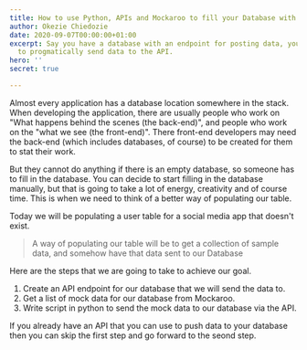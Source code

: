 ```yaml
---
title: How to use Python, APIs and Mockaroo to fill your Database with Mock Data
author: Okezie Chiedozie
date: 2020-09-07T00:00:00+01:00
excerpt: Say you have a database with an endpoint for posting data, you can use Python
  to progmatically send data to the API.
hero: ''
secret: true

---
```

Almost every application has a database location somewhere in the stack.  When developing the application, there are usually people who work on "What happens behind the scenes (the back-end)", and people who work on the "what we see (the front-end)". There front-end developers may need the back-end (which includes databases, of course) to be created for them to stat their work.

But they cannot do anything if there is an empty database, so someone has to fill in the database. You can decide to start filling in the database manually, but that is going to take a lot of energy, creativity and of course time. This is when we need to think of a better way of populating our table.

Today we will be populating a user table for a social media app that doesn't exist.

> A way of populating our table will be to get a collection of sample data, and somehow have that data sent to our Database

Here are the steps that we are going to take to achieve our goal.

1. Create an API endpoint for our database that we will send the data to.
2. Get a list of mock data for our database from Mockaroo.
3. Write script in python to send the mock data to our database via the API.

If you already have an API that you can use to push data to your database then you can skip the first step and go forward to the seond step.